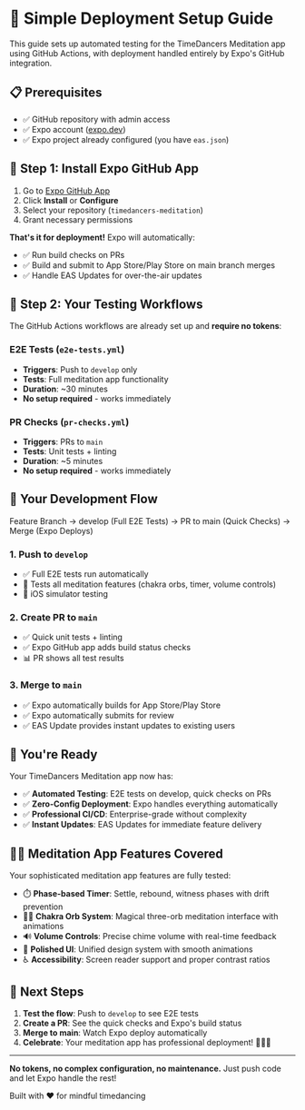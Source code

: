 # 🚀 Simple Deployment Setup Guide

This guide sets up automated testing for the TimeDancers Meditation app using GitHub Actions, with deployment handled entirely by Expo's GitHub integration.

## 📋 Prerequisites

- ✅ GitHub repository with admin access
- ✅ Expo account ([expo.dev](https://expo.dev))
- ✅ Expo project already configured (you have `eas.json`)

## 🎯 Step 1: Install Expo GitHub App

1. Go to [Expo GitHub App](https://github.com/apps/expo)
2. Click **Install** or **Configure**
3. Select your repository (`timedancers-meditation`)
4. Grant necessary permissions

**That's it for deployment!** Expo will automatically:

- ✅ Run build checks on PRs
- ✅ Build and submit to App Store/Play Store on main branch merges
- ✅ Handle EAS Updates for over-the-air updates

## 🧪 Step 2: Your Testing Workflows

The GitHub Actions workflows are already set up and **require no tokens**:

### **E2E Tests** (`e2e-tests.yml`)

- **Triggers**: Push to `develop` only
- **Tests**: Full meditation app functionality
- **Duration**: ~30 minutes
- **No setup required** - works immediately

### **PR Checks** (`pr-checks.yml`)

- **Triggers**: PRs to `main`
- **Tests**: Unit tests + linting
- **Duration**: ~5 minutes
- **No setup required** - works immediately

## 🔄 Your Development Flow

Feature Branch → develop (Full E2E Tests) → PR to main (Quick Checks) → Merge (Expo Deploys)

### **1. Push to `develop`**

- ✅ Full E2E tests run automatically
- 🧪 Tests all meditation features (chakra orbs, timer, volume controls)
- 📱 iOS simulator testing

### **2. Create PR to `main`**

- ✅ Quick unit tests + linting
- ✅ Expo GitHub app adds build status checks
- 📊 PR shows all test results

### **3. Merge to `main`**

- ✅ Expo automatically builds for App Store/Play Store
- ✅ Expo automatically submits for review
- ✅ EAS Update provides instant updates to existing users

## 🎉 You're Ready

Your TimeDancers Meditation app now has:

- ✅ **Automated Testing**: E2E tests on develop, quick checks on PRs
- ✅ **Zero-Config Deployment**: Expo handles everything automatically
- ✅ **Professional CI/CD**: Enterprise-grade without complexity
- ✅ **Instant Updates**: EAS Updates for immediate feature delivery

## 🧘‍♀️ Meditation App Features Covered

Your sophisticated meditation app features are fully tested:

- ⏱️ **Phase-based Timer**: Settle, rebound, witness phases with drift prevention
- 🧘‍♀️ **Chakra Orb System**: Magical three-orb meditation interface with animations
- 🔊 **Volume Controls**: Precise chime volume with real-time feedback
- 🎨 **Polished UI**: Unified design system with smooth animations
- ♿ **Accessibility**: Screen reader support and proper contrast ratios

## 🚀 Next Steps

1. **Test the flow**: Push to `develop` to see E2E tests
2. **Create a PR**: See the quick checks and Expo's build status
3. **Merge to main**: Watch Expo deploy automatically
4. **Celebrate**: Your meditation app has professional deployment! 🧘‍♀️✨

---

**No tokens, no complex configuration, no maintenance.**
Just push code and let Expo handle the rest!

Built with ❤️ for mindful timedancing
